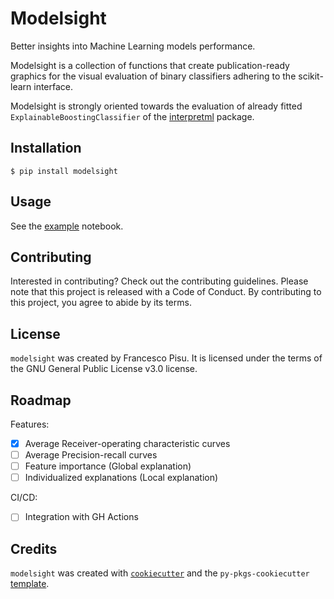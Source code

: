 # Modelsight

Better insights into Machine Learning models performance.

Modelsight is a collection of functions that create publication-ready graphics for the visual evaluation of binary classifiers adhering to the scikit-learn interface. 

Modelsight is strongly oriented towards the evaluation of already fitted `ExplainableBoostingClassifier` of the [interpretml](https://github.com/interpretml/interpret) package.

## Installation
```console
$ pip install modelsight
```

## Usage
See the [example](/docs/example.ipynb) notebook. 

## Contributing

Interested in contributing? Check out the contributing guidelines. Please note that this project is released with a Code of Conduct. By contributing to this project, you agree to abide by its terms.

## License

`modelsight` was created by Francesco Pisu. It is licensed under the terms of the GNU General Public License v3.0 license.

## Roadmap
Features:
- [x] Average Receiver-operating characteristic curves
- [ ] Average Precision-recall curves
- [ ] Feature importance (Global explanation)
- [ ] Individualized explanations (Local explanation)

CI/CD:
- [ ] Integration with GH Actions

## Credits

`modelsight` was created with [`cookiecutter`](https://cookiecutter.readthedocs.io/en/latest/) and the `py-pkgs-cookiecutter` [template](https://github.com/py-pkgs/py-pkgs-cookiecutter).
